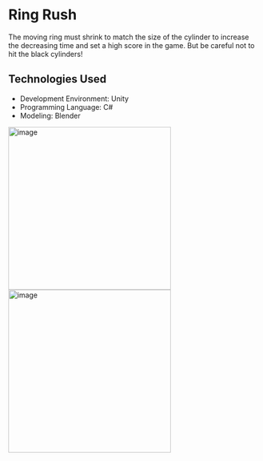 # Ring Rush
The moving ring must shrink to match the size of the cylinder to increase the decreasing time and set a high score in the game. But be careful not to hit the black cylinders!

## Technologies Used
* Development Environment: Unity
* Programming Language: C#
* Modeling: Blender

<img width="325" alt="image" src="https://github.com/emirhanzeyrekk/RingPipelineUnity3DMobileGame/assets/121854589/f425c6d0-fcba-49f0-be9b-31ccfaeb77f5">
<img width="325" alt="image" src="https://github.com/emirhanzeyrekk/RingPipelineUnity3DMobileGame/assets/121854589/22d7485d-63c5-4c45-aa11-779d5dcfa7a3">
